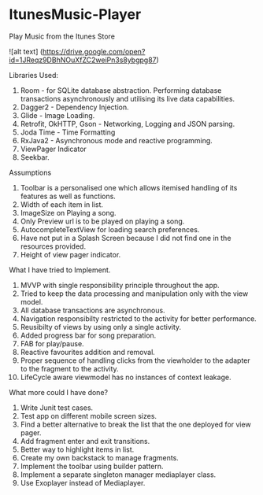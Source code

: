 # ItunesMusic-Player
Play Music from the Itunes Store

![alt text] (https://drive.google.com/open?id=1JReqz9DBhNOuXfZC2weiPn3s8ybgpg87)

Libraries Used:
1. Room - for SQLite database abstraction. Performing database transactions asynchronously and utilising its live data capabilities.
2. Dagger2 - Dependency Injection.
3. Glide - Image Loading.
4. Retrofit, OkHTTP, Gson - Networking, Logging and JSON parsing.
5. Joda Time - Time Formatting
6. RxJava2 - Asynchronous mode and reactive programming.
7. ViewPager Indicator
8. Seekbar.

Assumptions
1. Toolbar is a personalised one which allows itemised handling of its features as well as functions.
2. Width of each item in list.
3. ImageSize on Playing a song.
4. Only Preview url is to be played on playing a song.
5. AutocompleteTextView for loading search preferences.
6. Have not put in a Splash Screen because I did not find one in the resources provided.
7. Height of view pager indicator.

What I have tried to Implement.
1. MVVP with single responsibility principle throughout the app. 
2. Tried to keep the data processing and manipulation only with the view model.
3. All database transactions are asynchronous.
4. Navigation responsibilty restricted to the activity for better performance.
5. Reusibilty of views by using only a single activity.
6. Added progress bar for song preparation.
7. FAB for play/pause.
8. Reactive favourites addition and removal.
9. Proper sequence of handling clicks from the viewholder to the adapter to the fragment to the activity.
10. LifeCycle aware viewmodel has no instances of context leakage.


What more could I have done?
1. Write Junit test cases.
2. Test app on different mobile screen sizes.
3. Find a better alternative to break the list that the one deployed for view pager.
4. Add fragment enter and exit transitions.
5. Better way to highlight items in list.
6. Create my own backstack to manage fragments.
7. Implement the toolbar using builder pattern.
8. Implement a separate singleton manager mediaplayer class.
9. Use Exoplayer instead of Mediaplayer.




